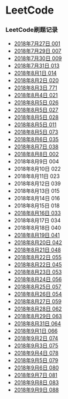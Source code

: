 # LeetCode
### LeetCode刷题记录<br>
* [2018年7月27日    001<br>](https://www.jianshu.com/p/b5b44e9a82ae) 
* [2018年7月29日    007<br>](https://www.jianshu.com/p/73d788502bcf)
* [2018年7月30日    009<br>](https://www.jianshu.com/p/f631da0b7ea5)
* [2018年7月31日    013<br>](https://www.jianshu.com/p/d81963cb99af)
* [2018年8月1日     014<br>](https://www.jianshu.com/p/25e7ffc9bb48)
* [2018年8月2日     020<br>](https://www.jianshu.com/p/758535ce3834)
* [2018年8月3日     771<br>](https://www.jianshu.com/p/8f7fadfee9ac)
* [2018年8月4日     021<br>](https://www.jianshu.com/p/8378de542309)
* [2018年8月5日     026<br>](https://www.jianshu.com/p/99c5693c290a)
* [2018年8月5日     027<br>](https://www.jianshu.com/p/fdaefe3b1b75)
* [2018年8月5日     028<br>](https://www.jianshu.com/p/f37050dc0e20)
* [2018年8月5日     011<br>](https://www.jianshu.com/p/4d38427b73db)
* [2018年8月5日     073<br>](https://www.jianshu.com/p/016ee54b29d9)
* [2018年8月6日     035<br>](https://www.jianshu.com/p/0cfbbc37106f)
* [2018年8月7日     038<br>](https://www.jianshu.com/p/dc33178f5554)
* [2018年8月8日     002<br>](https://www.jianshu.com/p/1fec3c7361e0)
* 2018年8月9日     004<br>
* 2018年8月10日    022<br>
* 2018年8月11日    023<br>
* 2018年8月12日    039<br>
* 2018年8月13日    015<br>
* 2018年8月14日    016<br>
* 2018年8月15日    018<br>
* [2018年8月16日    033<br>](https://www.jianshu.com/p/0cbe01911fa0)
* 2018年8月17日    034<br>
* 2018年8月18日    040<br>
* [2018年8月19日    041<br>](https://www.jianshu.com/p/5e350ff8e552)
* [2018年8月20日    042<br>](https://www.jianshu.com/p/d66944915365)
* [2018年8月21日    048<br>](https://www.jianshu.com/p/13bfb8ca3f51)
* [2018年8月22日    055<br>](https://www.jianshu.com/p/124ac389bd2b)
* [2018年8月22日    045<br>](https://www.jianshu.com/p/ee6b32aa446d)
* [2018年8月23日    053<br>](https://www.jianshu.com/p/3ad297957792)
* [2018年8月24日    056<br>](https://www.jianshu.com/p/0db1de12ae99)
* [2018年8月25日    057<br>](https://www.jianshu.com/p/7683550f9baa)
* [2018年8月26日    054<br>](https://www.jianshu.com/p/e2d4042ff1be)
* [2018年8月27日    059<br>](https://www.jianshu.com/p/44afd0aeb828)
* [2018年8月28日    062<br>](https://www.jianshu.com/p/0ac395d13075)
* [2018年8月29日    063<br>](https://www.jianshu.com/p/53b12bb6daa2)
* [2018年8月31日    064<br>](https://www.jianshu.com/p/b9f1789fa8c1)
* [2018年9月1日    066<br>](https://www.jianshu.com/p/294f3a59e636)
* [2018年9月2日    074<br>](https://www.jianshu.com/p/f7b9cf194b43)
* [2018年9月3日    075<br>](https://www.jianshu.com/p/d46d47d5ed54)
* [2018年9月4日    078<br>](https://www.jianshu.com/p/a0116c05c0c9)
* [2018年9月5日    079<br>](https://www.jianshu.com/p/b61cc3cf66b3)
* [2018年9月6日    080<br>](https://www.jianshu.com/p/172f633148b3)
* [2018年9月7日    081<br>](https://www.jianshu.com/p/f61b6d611717)
* [2018年9月8日    083<br>](https://www.jianshu.com/p/8b8cad800ec2)
* [2018年9月9日    088<br>](https://www.jianshu.com/p/b7c09ae031ca)
